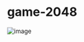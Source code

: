 # game-2048
![image](https://github.com/ca-madureira/game-2048/assets/121184472/cb2c3578-2e73-4d32-9081-6fa0789743c3)
